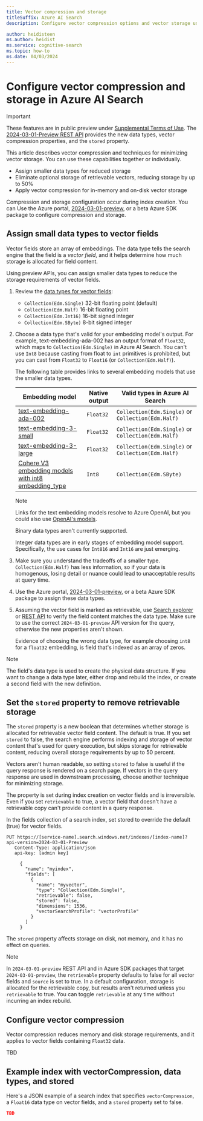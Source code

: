 ```yaml
---
title: Vector compression and storage
titleSuffix: Azure AI Search
description: Configure vector compression options and vector storage using small data types, compression algorithms, and storage options.

author: heidisteen
ms.author: heidist
ms.service: cognitive-search
ms.topic: how-to
ms.date: 04/03/2024
---
```


# Configure vector compression and storage in Azure AI Search

> [!IMPORTANT]
> These features are in public preview under [Supplemental Terms of Use](https://azure.microsoft.com/support/legal/preview-supplemental-terms/). The [2024-03-01-Preview REST API](/rest/api/searchservice/operation-groups?view=rest-searchservice-2024-03-01-preview&preserve-view=true) provides the new data types, vector compression properties, and the `stored` property.

This article describes vector compression and techniques for minimizing vector storage. You can use these capabilities together or individually.

+ Assign smaller data types for reduced storage
+ Eliminate optional storage of retrievable vectors, reducing storage by up to 50%
+ Apply vector compression for in-memory and on-disk vector storage

Compression and storage configuration occur during index creation. You can Use the Azure portal, [2024-03-01-preview](/rest/api/searchservice/indexes/create-or-update?view=rest-searchservice-2024-03-01-preview&preserve-view=true), or a beta Azure SDK package to configure compression and storage.

## Assign small data types to vector fields

Vector fields store an array of embeddings. The data type tells the search engine that the field is a *vector field*, and it helps determine how much storage is allocated for field content.

Using preview APIs, you can assign smaller data types to reduce the storage requirements of vector fields. 

1. Review the [data types for vector fields](/rest/api/searchservice/supported-data-types#edm-data-types-for-vector-fields):

   + `Collection(Edm.Single)` 32-bit floating point (default)
   + `Collection(Edm.Half)` 16-bit floating point
   + `Collection(Edm.Int16)` 16-bit signed integer
   + `Collection(Edm.SByte)` 8-bit signed integer

1. Choose a data type that's valid for your embedding model's output. For example, text-embedding-ada-002 has an output format of `Float32`, which maps to `Collection(Edm.Single)` in Azure AI Search. You can't use `Int8` because casting from float to `int` primitives is prohibited, but you can cast from `Float32` to `Float16` (or `Collection(Edm.Half)`). 

   The following table provides links to several embedding models that use the smaller data types. 

   | Embedding model        | Native output | Valid types in Azure AI Search |
   |------------------------|---------------|--------------------------------|
   | [text-embedding-ada-002](/azure/ai-services/openai/concepts/models#embeddings) | `Float32` | `Collection(Edm.Single)` or `Collection(Edm.Half)` |
   | [text-embedding-3-small](/azure/ai-services/openai/concepts/models#embeddings) | `Float32` | `Collection(Edm.Single)` or `Collection(Edm.Half)` |
   | [text-embedding-3-large](/azure/ai-services/openai/concepts/models#embeddings) | `Float32` | `Collection(Edm.Single)` or `Collection(Edm.Half)` |
   | [Cohere V3 embedding models with int8 embedding_type](https://docs.cohere.com/reference/embed) | `Int8` | `Collection(Edm.SByte)` |

   > [!NOTE]
   > Links for the text embedding models resolve to Azure OpenAI, but you could also use [OpenAI's models](https://platform.openai.com/docs/guides/embeddings/embedding-models).
   >
   > Binary data types aren't currently supported.
   >
   > Integer data types are in early stages of embedding model support. Specifically, the use cases for `Int816` and `Int16` are just emerging.

1. Make sure you understand the tradeoffs of a smaller type. `Collection(Edm.Half)` has less information, so if your data is homogenous, losing detail or nuance could lead to unacceptable results at query time.

1. Use the Azure portal, [2024-03-01-preview](/rest/api/searchservice/indexes/create-or-update?view=rest-searchservice-2024-03-01-preview&preserve-view=true), or a beta Azure SDK package to assign these data types.

1. Assuming the vector field is marked as retrievable, use [Search explorer](search-explorer.md) or [REST API](/rest/api/searchservice/documents/search-post?view=rest-searchservice-2024-03-01-preview&preserve-view=true) to verify the field content matches the data type. Make sure to use the correct `2024-03-01-preview` API version for the query, otherwise the new properties aren't shown.

   Evidence of choosing the wrong data type, for example choosing `int8` for a `float32` embedding, is field that's indexed as an array of zeros.

> [!NOTE]
> The field's data type is used to create the physical data structure. If you want to change a data type later, either drop and rebuild the index, or create a second field with the new definition.

## Set the `stored` property to remove retrievable storage

The `stored` property is a new boolean that determines whether storage is allocated for retrievable vector field content. The default is true. If you set `stored` to false, the search engine performs indexing and storage of vector content that's used for query execution, but skips storage for retrievable content, reducing overall storage requirements by up to 50 percent. 

Vectors aren't human readable, so setting `stored` to false is useful if the query response is rendered on a search page. If vectors in the query response are used in downstream processing, choose another technique for minimizing storage.

The property is set during index creation on vector fields and is irreversible. Even if you set `retrievable` to true, a vector field that doesn't have a retrievable copy can't provide content in a query response.

In the fields collection of a search index, set stored to override the default (true) for vector fields.

   ```http
   PUT https://[service-name].search.windows.net/indexes/[index-name]?api-version=2024-03-01-Preview  
      Content-Type: application/json  
      api-key: [admin key]  
    
        { 
          "name": "myindex", 
          "fields": [ 
            { 
              "name": "myvector", 
              "type": "Collection(Edm.Single)", 
              "retrievable": false, 
              "stored": false, 
              "dimensions": 1536, 
              "vectorSearchProfile": "vectorProfile" 
            } 
          ] 
        } 
   ```

The `stored` property affects storage on disk, not memory, and it has no effect on queries.

> [!NOTE]
> In `2024-03-01-preview` REST API and in Azure SDK packages that target `2024-03-01-preview`, the `retrievable` property defaults to false for all vector fields and `source` is set to true. In a default configuration, storage is allocated for the retrievable copy, but results aren't returned unless you `retrievable` to true. You can toggle `retrievable` at any time without incurring an index rebuild.

## Configure vector compression

Vector compression reduces memory and disk storage requirements, and it applies to vector fields containing `Float32` data.

TBD

## Example index with vectorCompression, data types, and stored

Here's a JSON example of a search index that specifies `vectorCompression`, a `Float16` data type on vector fields, and a `stored` property set to false.

```json
TBD
```

